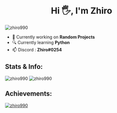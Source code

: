 <h1 align="center"> Hi 🖐️, I'm Zhiro </h1>

<img src="https://komarev.com/ghpvc/?username=zhiro990&label=Profile%20views&color=7788ff&style=flat" alt="zhiro990"/>

- 🔭 Currently working on **Random Projects**
- 🔍 Currently learning **Python**
- 📫 Discord : **Zhiro#0254**

<h2> Stats & Info: </h2>

<img src="https://github-readme-stats.vercel.app/api/top-langs?username=zhiro990&show_icons=true&locale=en&layout=compact" alt="zhiro990"/>
<img src="https://github-readme-stats.vercel.app/api?username=zhiro990&show_icons=true&locale=en" alt="zhiro990"/>

<h2> Achievements: </h2>

<a href="https://github.com/ryo-ma/github-profile-trophy"> <img src="https://github-profile-trophy.vercel.app/?username=zhiro990&title=MultiLanguage,Repositories,Commits,Stars" alt="zhiro990"/> </a>
